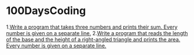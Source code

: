 # 100DaysCoding
1.[Write a program that takes three numbers and prints their sum. Every number is given on a separate line.](Day001.md)
2.[Write a program that reads the length of the base and the height of a right-angled triangle and prints the area. Every number is given on a separate line.](Day002.md)

